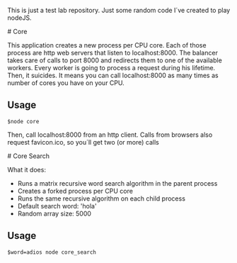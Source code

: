 This is just a test lab repository. Just some random code I´ve created to play nodeJS.

<a name="core"/>
# Core

This application creates a new process per CPU core. Each of those process are http web servers that listen to localhost:8000. The balancer takes care of calls to port 8000 and redirects them to one of the available workers. Every worker is going to process a request during his lifetime. Then, it suicides. It means you can call localhost:8000 as many times as number of cores you have on your CPU.

## Usage
```
$node core
```
Then, call localhost:8000 from an http client. Calls from browsers also request favicon.ico, so you´ll get two (or more) calls

<a name="core_search"/>
# Core Search

What it does:
- Runs a matrix recursive word search algorithm in the parent process 
- Creates a forked process per CPU core
- Runs the same recursive algorithm on each child process
- Default search word: 'hola'
- Random array size: 5000

## Usage
```
$word=adios node core_search
```
